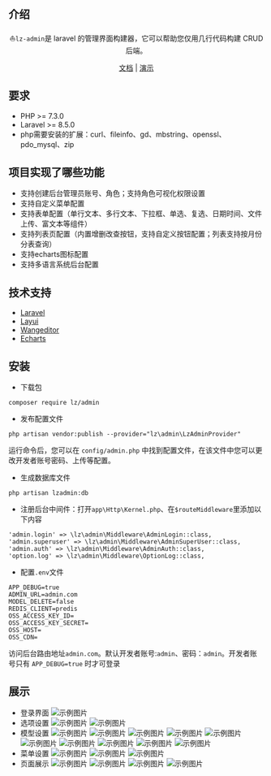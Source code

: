 介绍
------------
<p align="center">⛵<code>lz-admin</code>是 laravel 的管理界面构建器，它可以帮助您仅用几行代码构建 CRUD 后端。</p>
<p align="center">
<a href="https://laravel-admin.org/docs/zh">文档</a> |
<a href="https://demo.laravel-admin.org">演示</a>
</p>

要求
------------
 - PHP >= 7.3.0
 - Laravel >= 8.5.0
 - php需要安装的扩展：curl、fileinfo、gd、mbstring、openssl、pdo_mysql、zip
 
项目实现了哪些功能
------------

- 支持创建后台管理员账号、角色；支持角色可视化权限设置
- 支持自定义菜单配置
- 支持表单配置（单行文本、多行文本、下拉框、单选、复选、日期时间、文件上传、富文本等组件）
- 支持列表页配置（内置增删改查按钮，支持自定义按钮配置；列表支持按月份分表查询）
- 支持echarts图标配置
- 支持多语言系统后台配置

技术支持
------------

- [Laravel](https://learnku.com/docs/laravel/10.x)
- [Layui](https://layui.itze.cn/)
- [Wangeditor](https://www.wangeditor.com/)
- [Echarts](https://echarts.apache.org/examples/zh/index.html)

安装
------------

- 下载包
```
composer require lz/admin
```
- 发布配置文件
```
php artisan vendor:publish --provider="lz\admin\LzAdminProvider"
```
运行命令后，您可以在 `config/admin.php` 中找到配置文件，在该文件中您可以更改开发者账号密码、上传等配置。

- 生成数据库文件
```
php artisan lzadmin:db
```
- 注册后台中间件：打开`app\Http\Kernel.php`、在`$routeMiddleware`里添加以下内容
```
'admin.login' => \lz\admin\Middleware\AdminLogin::class,
'admin.superuser' => \lz\admin\Middleware\AdminSuperUser::class,
'admin.auth' => \lz\admin\Middleware\AdminAuth::class,
'option.log' => \lz\admin\Middleware\OptionLog::class,
```

- 配置`.env`文件
```
APP_DEBUG=true
ADMIN_URL=admin.com
MODEL_DELETE=false
REDIS_CLIENT=predis
OSS_ACCESS_KEY_ID=
OSS_ACCESS_KEY_SECRET=
OSS_HOST=
OSS_CDN= 
```
访问后台路由地址`admin.com`。默认开发者账号:`admin`、密码：`admin`。开发者账号只有 `APP_DEBUG=true` 时才可登录      

展示
------------
- 登录界面
![示例图片](https://raw.githubusercontent.com/markone496/lz-admin/refs/heads/master/src/images/login.png)
- 选项设置
![示例图片](https://raw.githubusercontent.com/markone496/lz-admin/refs/heads/master/src/images/option1.png)
![示例图片](https://raw.githubusercontent.com/markone496/lz-admin/refs/heads/master/src/images/option2.png)
- 模型设置
![示例图片](https://raw.githubusercontent.com/markone496/lz-admin/refs/heads/master/src/images/model1.png)
![示例图片](https://raw.githubusercontent.com/markone496/lz-admin/refs/heads/master/src/images/model2.png)
![示例图片](https://raw.githubusercontent.com/markone496/lz-admin/refs/heads/master/src/images/model3.png)
![示例图片](https://raw.githubusercontent.com/markone496/lz-admin/refs/heads/master/src/images/model4.png)
![示例图片](https://raw.githubusercontent.com/markone496/lz-admin/refs/heads/master/src/images/model5.png)
![示例图片](https://raw.githubusercontent.com/markone496/lz-admin/refs/heads/master/src/images/model6.png)
![示例图片](https://raw.githubusercontent.com/markone496/lz-admin/refs/heads/master/src/images/model7.png)
![示例图片](https://raw.githubusercontent.com/markone496/lz-admin/refs/heads/master/src/images/model8.png)
![示例图片](https://raw.githubusercontent.com/markone496/lz-admin/refs/heads/master/src/images/model9.png)
![示例图片](https://raw.githubusercontent.com/markone496/lz-admin/refs/heads/master/src/images/model10.png)
- 菜单设置
![示例图片](https://raw.githubusercontent.com/markone496/lz-admin/refs/heads/master/src/images/menu1.png)
![示例图片](https://raw.githubusercontent.com/markone496/lz-admin/refs/heads/master/src/images/menu2.png)
![示例图片](https://raw.githubusercontent.com/markone496/lz-admin/refs/heads/master/src/images/menu3.png)
- 页面展示
![示例图片](https://raw.githubusercontent.com/markone496/lz-admin/refs/heads/master/src/images/index1.png)
![示例图片](https://raw.githubusercontent.com/markone496/lz-admin/refs/heads/master/src/images/index2.png)
![示例图片](https://raw.githubusercontent.com/markone496/lz-admin/refs/heads/master/src/images/index3.png)
![示例图片](https://raw.githubusercontent.com/markone496/lz-admin/refs/heads/master/src/images/index4.png)





